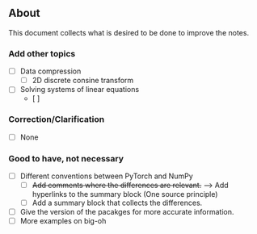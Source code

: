 ## About 

This document collects what is desired to be done to improve the notes.

### Add other topics

- [ ] Data compression
  - [ ] 2D discrete consine transform
- [ ] Solving systems of linear equations
  - [ ] 

### Correction/Clarification

- [ ] None

### Good to have, not necessary

- [ ] Different conventions between PyTorch and NumPy
    - [ ] ~~Add comments where the differences are relevant.~~ --> Add hyperlinks to the summary block (One source principle)
    - [ ] Add a summary block that collects the differences.
- [ ] Give the version of the pacakges for more accurate information. 
- [ ] More examples on big-oh
